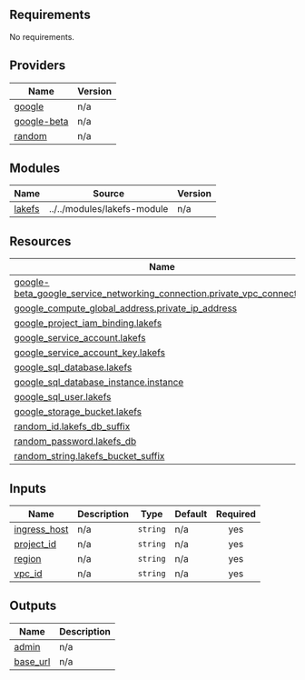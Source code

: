 <!-- BEGIN_TF_DOCS -->
## Requirements

No requirements.

## Providers

| Name | Version |
|------|---------|
| <a name="provider_google"></a> [google](#provider\_google) | n/a |
| <a name="provider_google-beta"></a> [google-beta](#provider\_google-beta) | n/a |
| <a name="provider_random"></a> [random](#provider\_random) | n/a |

## Modules

| Name | Source | Version |
|------|--------|---------|
| <a name="module_lakefs"></a> [lakefs](#module\_lakefs) | ../../modules/lakefs-module | n/a |

## Resources

| Name | Type |
|------|------|
| [google-beta_google_service_networking_connection.private_vpc_connection](https://registry.terraform.io/providers/hashicorp/google-beta/latest/docs/resources/google_service_networking_connection) | resource |
| [google_compute_global_address.private_ip_address](https://registry.terraform.io/providers/hashicorp/google/latest/docs/resources/compute_global_address) | resource |
| [google_project_iam_binding.lakefs](https://registry.terraform.io/providers/hashicorp/google/latest/docs/resources/project_iam_binding) | resource |
| [google_service_account.lakefs](https://registry.terraform.io/providers/hashicorp/google/latest/docs/resources/service_account) | resource |
| [google_service_account_key.lakefs](https://registry.terraform.io/providers/hashicorp/google/latest/docs/resources/service_account_key) | resource |
| [google_sql_database.lakefs](https://registry.terraform.io/providers/hashicorp/google/latest/docs/resources/sql_database) | resource |
| [google_sql_database_instance.instance](https://registry.terraform.io/providers/hashicorp/google/latest/docs/resources/sql_database_instance) | resource |
| [google_sql_user.lakefs](https://registry.terraform.io/providers/hashicorp/google/latest/docs/resources/sql_user) | resource |
| [google_storage_bucket.lakefs](https://registry.terraform.io/providers/hashicorp/google/latest/docs/resources/storage_bucket) | resource |
| [random_id.lakefs_db_suffix](https://registry.terraform.io/providers/hashicorp/random/latest/docs/resources/id) | resource |
| [random_password.lakefs_db](https://registry.terraform.io/providers/hashicorp/random/latest/docs/resources/password) | resource |
| [random_string.lakefs_bucket_suffix](https://registry.terraform.io/providers/hashicorp/random/latest/docs/resources/string) | resource |

## Inputs

| Name | Description | Type | Default | Required |
|------|-------------|------|---------|:--------:|
| <a name="input_ingress_host"></a> [ingress\_host](#input\_ingress\_host) | n/a | `string` | n/a | yes |
| <a name="input_project_id"></a> [project\_id](#input\_project\_id) | n/a | `string` | n/a | yes |
| <a name="input_region"></a> [region](#input\_region) | n/a | `string` | n/a | yes |
| <a name="input_vpc_id"></a> [vpc\_id](#input\_vpc\_id) | n/a | `string` | n/a | yes |

## Outputs

| Name | Description |
|------|-------------|
| <a name="output_admin"></a> [admin](#output\_admin) | n/a |
| <a name="output_base_url"></a> [base\_url](#output\_base\_url) | n/a |
<!-- END_TF_DOCS -->